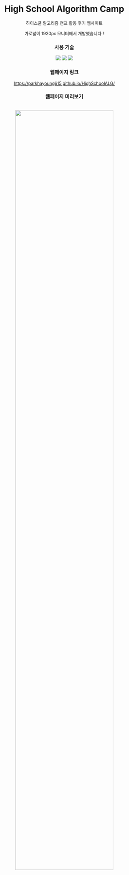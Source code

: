 <div align="center">
  <h1>High School Algorithm Camp</h1>
  하이스쿨 알고리즘 캠프 활동 후기 웹사이트

  가로넓이 1920px 모니터에서 개발했습니다 !

  <h3>사용 기술</h3>
  <div align="center">
    <img src="https://img.shields.io/badge/HTML5-E34F26?style=flat&logo=HTML5&logoColor=white" />
    <img src="https://img.shields.io/badge/CSS3-1572B6?style=flat&logo=CSS3&logoColor=white" />
    <img src="https://img.shields.io/badge/JavaScript-007396?style=flat&logo=JSS&logoColor=white" />
  </div>
  
  <h3>웹페이지 링크</h3>
  <a href="https://parkhayoung615.github.io/HighSchoolALG/">https://parkhayoung615.github.io/HighSchoolALG/</a>
  
  <h3>웹페이지 미리보기</h3>
  <br>
  <img width="80%" src="https://user-images.githubusercontent.com/80390048/220991598-0aadcc9f-247e-4d5d-bc0f-2675b95453c8.png">
  
</div>
